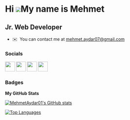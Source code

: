Hi ![](https://user-images.githubusercontent.com/18350557/176309783-0785949b-9127-417c-8b55-ab5a4333674e.gif)My name is Mehmet
==============================================================================================================================

Jr. Web Developer
--------------------

* ✉️  You can contact me at [mehmet.aydar07@gmail.com](mailto:mehmet.aydar07@gmail.com)

### Socials

<p align="left"> <a href="https://www.codepen.io/QXyGeN" target="_blank" rel="noreferrer"><img src="https://raw.githubusercontent.com/danielcranney/readme-generator/main/public/icons/socials/codepen-dark.svg" width="32" height="32" /></a> <a href="https://www.github.com/MehmetAydar01" target="_blank" rel="noreferrer"><img src="https://raw.githubusercontent.com/danielcranney/readme-generator/main/public/icons/socials/github-dark.svg" width="32" height="32" /></a> <a href="http://www.instagram.com/mehmet.aykarmf" target="_blank" rel="noreferrer"><img src="https://raw.githubusercontent.com/danielcranney/readme-generator/main/public/icons/socials/instagram.svg" width="32" height="32" /></a> <a href="https://www.linkedin.com/in/mehmetaydar" target="_blank" rel="noreferrer"><img src="https://raw.githubusercontent.com/danielcranney/readme-generator/main/public/icons/socials/linkedin.svg" width="32" height="32" /></a>

### Badges

<b>My GitHub Stats</b>

<a href="http://www.github.com/MehmetAydar01"><img src="https://github-readme-stats.vercel.app/api?username=MehmetAydar01&show_icons=true&hide=&count_private=true&title_color=0891b2&text_color=ffffff&icon_color=64748b&bg_color=000000&hide_border=true&show_icons=true" alt="MehmetAydar01's GitHub stats" /></a>

<a href="https://github.com/MehmetAydar01" align="left"><img src="https://github-readme-stats.vercel.app/api/top-langs/?username=MehmetAydar01&langs_count=10&title_color=0891b2&text_color=ffffff&icon_color=64748b&bg_color=000000&hide_border=true&locale=en&custom_title=Top%20%Languages" alt="Top Languages" /></a>
